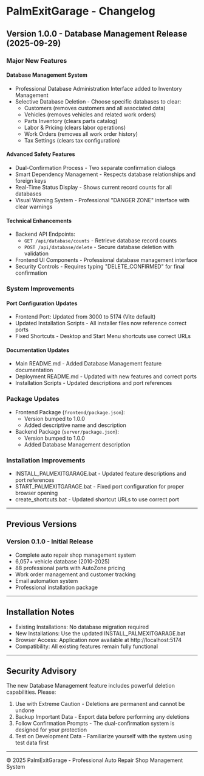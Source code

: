# PalmExitGarage - Changelog

## Version 1.0.0 - Database Management Release (2025-09-29)

### Major New Features

#### Database Management System
- Professional Database Administration Interface added to Inventory Management
- Selective Database Deletion - Choose specific databases to clear:
  - Customers (removes customers and all associated data)
  - Vehicles (removes vehicles and related work orders)
  - Parts Inventory (clears parts catalog)
  - Labor & Pricing (clears labor operations)
  - Work Orders (removes all work order history)
  - Tax Settings (clears tax configuration)

#### Advanced Safety Features
- Dual-Confirmation Process - Two separate confirmation dialogs
- Smart Dependency Management - Respects database relationships and foreign keys
- Real-Time Status Display - Shows current record counts for all databases
- Visual Warning System - Professional "DANGER ZONE" interface with clear warnings

#### Technical Enhancements
- Backend API Endpoints: 
  - `GET /api/database/counts` - Retrieve database record counts
  - `POST /api/database/delete` - Secure database deletion with validation
- Frontend UI Components - Professional database management interface
- Security Controls - Requires typing "DELETE_CONFIRMED" for final confirmation

### System Improvements

#### Port Configuration Updates
- Frontend Port: Updated from 3000 to 5174 (Vite default)
- Updated Installation Scripts - All installer files now reference correct ports
- Fixed Shortcuts - Desktop and Start Menu shortcuts use correct URLs

#### Documentation Updates
- Main README.md - Added Database Management feature documentation
- Deployment README.md - Updated with new features and correct ports
- Installation Scripts - Updated descriptions and port references

### Package Updates
- Frontend Package (`frontend/package.json`):
  - Version bumped to 1.0.0
  - Added descriptive name and description
- Backend Package (`server/package.json`):
  - Version bumped to 1.0.0  
  - Added Database Management description

### Installation Improvements
- INSTALL_PALMEXITGARAGE.bat - Updated feature descriptions and port references
- START_PALMEXITGARAGE.bat - Fixed port configuration for proper browser opening
- create_shortcuts.bat - Updated shortcut URLs to use correct port

---

## Previous Versions

### Version 0.1.0 - Initial Release
- Complete auto repair shop management system
- 6,057+ vehicle database (2010-2025)
- 88 professional parts with AutoZone pricing
- Work order management and customer tracking
- Email automation system
- Professional installation package

---

## Installation Notes

- Existing Installations: No database migration required
- New Installations: Use the updated INSTALL_PALMEXITGARAGE.bat
- Browser Access: Application now available at http://localhost:5174
- Compatibility: All existing features remain fully functional

---

## Security Advisory

The new Database Management feature includes powerful deletion capabilities. Please:

1. Use with Extreme Caution - Deletions are permanent and cannot be undone
2. Backup Important Data - Export data before performing any deletions
3. Follow Confirmation Prompts - The dual-confirmation system is designed for your protection
4. Test on Development Data - Familiarize yourself with the system using test data first

---

© 2025 PalmExitGarage - Professional Auto Repair Shop Management System

